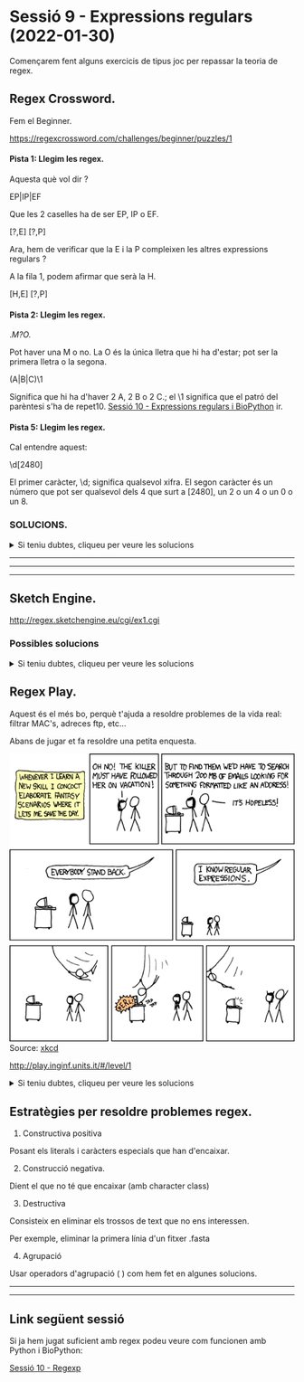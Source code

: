 # Sessió 9 - Expressions regulars (2022-01-30)

Començarem fent alguns exercicis de tipus joc per repassar la teoria de regex.

## Regex Crossword.

Fem el Beginner.

https://regexcrossword.com/challenges/beginner/puzzles/1


#### Pista 1: Llegim les regex.

Aquesta què vol dir ? 

EP|IP|EF 

Que les 2 caselles ha de ser EP, IP o EF.

[?,E]
[?,P]

Ara, hem de verificar que la E i la P compleixen les altres 
expressions regulars ? 

A la fila 1, podem afirmar que serà la H.

[H,E]
[?,P]

#### Pista 2: Llegim les regex.

.*M?O.*

Pot haver una M o no.
La O és la única lletra que hi ha d'estar; pot ser la primera lletra o la segona.

(A|B|C)\1

Significa que hi ha d'haver 2 A, 2 B o 2 C.; el \1 significa que el 
patró del parèntesi s'ha de repet10. [Sessió 10 - Expressions regulars i BioPython](./UF2_Sessionsx10_Bioregexps/readme.md)
ir.

#### Pista 5: Llegim les regex.

Cal entendre aquest:

\d[2480]

El primer caràcter, \d; significa qualsevol xifra.
El segon caràcter és un número que pot ser qualsevol dels 4 que surt a [2480], un 2 o un 4 o un 0 o un 8.


### SOLUCIONS.
<details>
  <summary>Si teniu dubtes, cliqueu per veure les solucions</summary
  
  #### SOLUCIÓ 1. Cançó Help dels Beatles.
    [H,E]
    [L,P]

  #### SOLUCIÓ 2. 
    [B,O]
    [B,E]

  #### SOLUCIÓ 5. 
    [1,9]
    [8,4]

</details>

<hr/>
<hr/>

<hr/>


## Sketch Engine.

http://regex.sketchengine.eu/cgi/ex1.cgi

### Possibles solucions 

<details>
<summary>Si teniu dubtes, cliqueu per veure les solucions</summary
  

Ex1.
![[regex-ex1-g2.png]](./img/regex-ex1-g2.png "regex-ex1-g2.png")

### (pi|sp|sl)

### .p.+|pit

La millor solució no és la més curta sinó la més clara; en aquest cas seria:
### (pi|sp|sl)

Possibles solucions Ex2:

http://regex.sketchengine.eu/cgi/ex2.cgi

### [arts7]ap|ap[ot]

Però encara millor:

### ap.[th]

Primeres lletres ap, tercera lletra pot ser qualsevol, 4a lletra la t o la h. 

#### Ex3, solucions.

### af..[fak ]

#### Ex4.

[^\w] = \W

</details>


## Regex Play.

Aquest és el més bo, perquè t'ajuda a resoldre problemes de la vida real: filtrar MAC's, adreces ftp, etc...

Abans de jugar et fa resoldre una petita enquesta.

![[regular_expressions.png]](./img/regular_expressions.png "regular_expressions.png")
Source: [xkcd](https://xkcd.com/208/)

http://play.inginf.units.it/#/level/1


<details>
<summary>Si teniu dubtes, cliqueu per veure les solucions</summary
  
Ex2.

### ([0-9a-f][0-9a-f]:?){6}

Per seleccionar les adreces MAC, optem per seleccionar 2 digits hexadecimals.
[0-9a-f]{2}

La MAC consta de 5 grups de 2 hexadecimals separats


Ex3.

### [a-z].*(FreeBSD.org/pub/FreeBSD/)

### ftp://[^ ]{1,}
### ftp://[\S]{1,}

ftp seguit de 1 o més caràcters que no siguin un espai [^ ]

Ex4. 

### .{1,}?\$

Això el que fa és trobar els símbols $

Per aconseguir que el comportament de la regex .{1,} no sigui greedy i sigui lazy, posem un interrogant al costat. Això ho fem per a què pari just quan es compleix la condició i que no segueixi; la qual cosa en aquest exercici fa que la solució sigui més eficent.

Eviteu els quantificadors de 0 a N com el * i {0,} si és possible.

Un altre exemple:
https://stackoverflow.com/questions/2301285/what-do-lazy-and-greedy-mean-in-the-context-of-regular-expressions

Ex5. 

Possibles solucions

#### (([0-2]?[0-9]{2})\.){3}([0-2]?[0-9]{2})

#### \d+\.\d+\.\d+\d\.+\d+

#### (\d{1,3}\.)\d

Ex6.

#### href=(['"]).+?\1  = href=(['"]).{1,}?\1

L'href l'obrim amb comes simples o dobles. 
Després, capturarem qualsevol caràcter de forma lazy (sinó continuaria buscant i no seria correcte)
fins arribar de nou a trobar ' o " (\1) que tanca l'href.

Ex7.

### http://[a-zA-Z0-9/_=?;.~&:-]*[a-zA-Z0-9/]

### (http[^\s\<\>]{1,}[^\.\<\>\s=])
### (http:\S{1,})(\d|\w|/)

La segona i tercera segueixen la estratègia negativa.

### http://[^ >]+[\w/]

Ex8. 

### (<h\d\s?).+(</h\d>)

### <h.*>
### <h.*
### <h\d.*>

Com funcionen aquestes tan curtes ?

. -> Agafa qualsevol caràcter excepte salts de línia

Versió optimitzada amb back references '\1' i lazy quantifier (més eficient) '.*?'

### <(h\d).*?</\1>


Ex9.

### \(?\d{3}[.)/]?[-\s]?\d{3}[.-]\d{4}

General, la més interessant.

### \(734\) \d{3}[\s\W]\d{3,4}|734.\d{3}.\d{3,4}|800.\d{3}-\d{3,4}

Molt específica.

</details>

## Estratègies per resoldre problemes regex.

1. Constructiva positiva
   
Posant els literals i caràcters especials que han d'encaixar. 

2. Construcció negativa.
   
Dient el que no té que encaixar (amb character class)

3. Destructiva

Consisteix en eliminar els trossos de text que no ens interessen.

Per exemple, eliminar la primera línia d'un fitxer .fasta

4. Agrupació

Usar operadors d'agrupació ( ) com hem fet en algunes solucions.

<hr/>
<hr/>

## Link següent sessió

Si ja hem jugat suficient amb regex podeu veure com funcionen amb Python i BioPython:

[Sessió 10 - Regexp](./UF2_Sessionsx10_Bioregexps/readme.md)